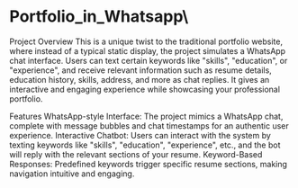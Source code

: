 # Portfolio_in_Whatsapp\

Project Overview
This is a unique twist to the traditional portfolio website, where instead of a typical static display, the project simulates a WhatsApp chat interface. Users can text certain keywords like "skills", "education", or "experience", and receive relevant information such as resume details, education history, skills, address, and more as chat replies. It gives an interactive and engaging experience while showcasing your professional portfolio.

Features
WhatsApp-style Interface: The project mimics a WhatsApp chat, complete with message bubbles and chat timestamps for an authentic user experience.
Interactive Chatbot: Users can interact with the system by texting keywords like "skills", "education", "experience", etc., and the bot will reply with the relevant sections of your resume.
Keyword-Based Responses: Predefined keywords trigger specific resume sections, making navigation intuitive and engaging.
